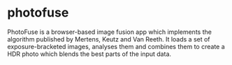 # photofuse
PhotoFuse is a browser-based image fusion app which implements the algorithm published by Mertens, Keutz and Van Reeth. It loads a set of exposure-bracketed images, analyses them and combines them to create a HDR photo which blends the best parts of the input data.
